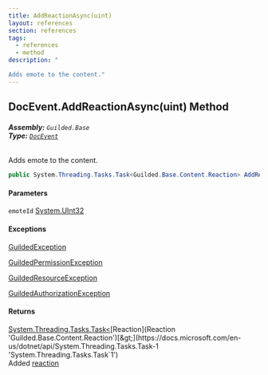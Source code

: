 ```yaml
---
title: AddReactionAsync(uint)
layout: references
section: references
tags:
  - references
  - method
description: "

Adds emote to the content."
---
```


## DocEvent.AddReactionAsync(uint) Method
###### **Assembly:** `Guilded.Base`<br/>**Type:** [`DocEvent`](DocEvent 'Guilded.Base.Events.DocEvent')

Adds emote to the content.

```csharp
public System.Threading.Tasks.Task<Guilded.Base.Content.Reaction> AddReactionAsync(uint emoteId);
```
#### Parameters

<a name='Guilded.Base.Events.DocEvent.AddReactionAsync(uint).emoteId'></a>

`emoteId` [System.UInt32](https://docs.microsoft.com/en-us/dotnet/api/System.UInt32 'System.UInt32')

#### Exceptions

[GuildedException](GuildedException 'Guilded.Base.GuildedException')

[GuildedPermissionException](GuildedPermissionException 'Guilded.Base.GuildedPermissionException')

[GuildedResourceException](GuildedResourceException 'Guilded.Base.GuildedResourceException')

[GuildedAuthorizationException](GuildedAuthorizationException 'Guilded.Base.GuildedAuthorizationException')

#### Returns
[System.Threading.Tasks.Task&lt;](https://docs.microsoft.com/en-us/dotnet/api/System.Threading.Tasks.Task-1 'System.Threading.Tasks.Task`1')[Reaction](Reaction 'Guilded.Base.Content.Reaction')[&gt;](https://docs.microsoft.com/en-us/dotnet/api/System.Threading.Tasks.Task-1 'System.Threading.Tasks.Task`1')  
Added [reaction](Reaction 'Guilded.Base.Content.Reaction')